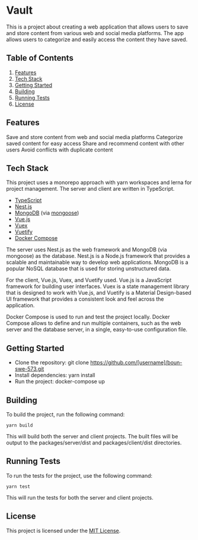 # Vault
This is a project about creating a web application that allows users to save and store content from various web and social media platforms. The app allows users to categorize and easily access the content they have saved.

## Table of Contents

1. [Features](#features)
2. [Tech Stack](#tech-stack)
3. [Getting Started](#getting-started)
4. [Building](#building)
5. [Running Tests](#running-tests)
6. [License](#license)

## Features
Save and store content from web and social media platforms
Categorize saved content for easy access
Share and recommend content with other users
Avoid conflicts with duplicate content

## Tech Stack
This project uses a monorepo approach with yarn workspaces and lerna for project management. The server and client are written in TypeScript.

- [TypeScript](https://www.typescriptlang.org/)
- [Nest.js](https://docs.nestjs.com/)
- [MongoDB](https://www.mongodb.com/docs/) (via [mongoose](https://mongoosejs.com/docs/guide.html))
- [Vue.js](https://vuejs.org/guide/introduction.html)
- [Vuex](https://vuex.vuejs.org/)
- [Vuetify](https://next.vuetifyjs.com/en/getting-started/installation/)
- [Docker Compose](https://docs.docker.com/compose/)

The server uses Nest.js as the web framework and MongoDB (via mongoose) as the database. Nest.js is a Node.js framework that provides a scalable and maintainable way to develop web applications. MongoDB is a popular NoSQL database that is used for storing unstructured data.

For the client, Vue.js, Vuex, and Vuetify used. Vue.js is a JavaScript framework for building user interfaces. Vuex is a state management library that is designed to work with Vue.js, and Vuetify is a Material Design-based UI framework that provides a consistent look and feel across the application.

Docker Compose is used to run and test the project locally. Docker Compose allows to define and run multiple containers, such as the web server and the database server, in a single, easy-to-use configuration file.

## Getting Started
- Clone the repository: git clone https://github.com/[username]/boun-swe-573.git
- Install dependencies: yarn install
- Run the project: docker-compose up

## Building
To build the project, run the following command:

```
yarn build
```
This will build both the server and client projects. The built files will be output to the packages/server/dist and packages/client/dist directories.

## Running Tests
To run the tests for the project, use the following command:

```
yarn test
```
This will run the tests for both the server and client projects.

## License
This project is licensed under the [MIT License](https://github.com/Blind-Striker/boun-swe-573/blob/main/LICENSE).

